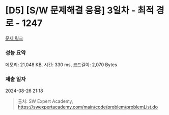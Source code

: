 # [D5] [S/W 문제해결 응용] 3일차 - 최적 경로 - 1247 

[문제 링크](https://swexpertacademy.com/main/code/problem/problemDetail.do?contestProbId=AV15OZ4qAPICFAYD) 

### 성능 요약

메모리: 21,048 KB, 시간: 330 ms, 코드길이: 2,070 Bytes

### 제출 일자

2024-08-26 21:18



> 출처: SW Expert Academy, https://swexpertacademy.com/main/code/problem/problemList.do